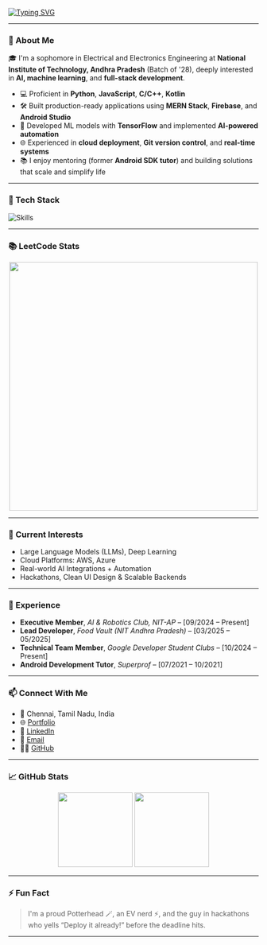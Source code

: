 [![Typing SVG](https://readme-typing-svg.demolab.com?font=Fira+Code&size=44&duration=3000&pause=3000&center=true&vCenter=true&width=1000&lines=Hey+I'm+Renganath+C+👋;Full-Stack+Dev+%7C+AI+Builder;Software+Developer;Let’s+build+something+awesome+🚀)](https://git.io/typing-svg)

---

### 🚀 About Me

🎓 I'm a sophomore in Electrical and Electronics Engineering at **National Institute of Technology, Andhra Pradesh** (Batch of '28), deeply interested in **AI, machine learning**, and **full-stack development**.

- 💻 Proficient in **Python**, **JavaScript**, **C/C++**, **Kotlin**
- 🛠️ Built production-ready applications using **MERN Stack**, **Firebase**, and **Android Studio**
- 🤖 Developed ML models with **TensorFlow** and implemented **AI-powered automation**
- 🌐 Experienced in **cloud deployment**, **Git version control**, and **real-time systems**
- 📚 I enjoy mentoring (former **Android SDK tutor**) and building solutions that scale and simplify life

---

### 🧰 Tech Stack

![Skills](https://skillicons.dev/icons?i=python,js,react,nodejs,express,mongodb,cpp,c,androidstudio,kotlin,firebase,tensorflow,git,aws,azure)

---

### 📚 LeetCode Stats

<p align="center">
  <img src="https://leetcard.jacoblin.cool/renganathc?theme=dark" width="500" />
</p>

---

### 🧠 Current Interests

- Large Language Models (LLMs), Deep Learning
- Cloud Platforms: AWS, Azure
- Real-world AI Integrations + Automation
- Hackathons, Clean UI Design & Scalable Backends

---

### 💼 Experience

- **Executive Member**, *AI & Robotics Club, NIT-AP* – [09/2024 – Present]  
- **Lead Developer**, *Food Vault (NIT Andhra Pradesh)* – [03/2025 – 05/2025]
- **Technical Team Member**, *Google Developer Student Clubs* – [10/2024 – Present]  
- **Android Development Tutor**, *Superprof* – [07/2021 – 10/2021]  

---

### 📫 Connect With Me

- 📍 Chennai, Tamil Nadu, India  
- 🌐 [Portfolio](https://renganath.vercel.app)  
- 💼 [LinkedIn](https://linkedin.com/in/renganathc)  
- 📧 [Email](mailto:rengnath1234@gmail.com)  
- 🧑‍💻 [GitHub](https://github.com/renganathc)

---

### 📈 GitHub Stats

<p align="center">
  <img src="https://github-readme-stats.vercel.app/api?username=renganathc&show_icons=true&theme=radical" height="150" />
  <img src="https://github-readme-stats.vercel.app/api/top-langs/?username=renganathc&layout=compact&theme=radical" height="150" />
</p>

---

### ⚡ Fun Fact

> I'm a proud Potterhead 🪄, an EV nerd ⚡, and the guy in hackathons who yells “Deploy it already!” before the deadline hits.

---
